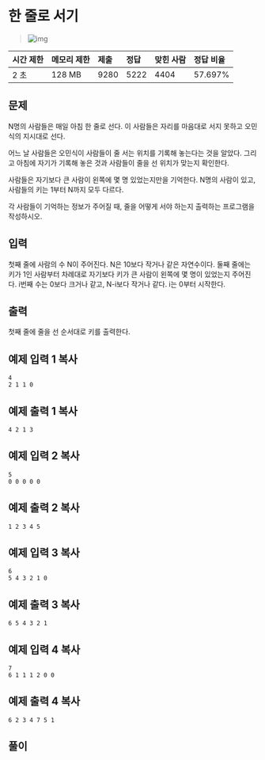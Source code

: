 # 한 줄로 서기

> ![img](https://d2gd6pc034wcta.cloudfront.net/tier/9.svg) 

| 시간 제한 | 메모리 제한 | 제출 | 정답 | 맞힌 사람 | 정답 비율 |
| :-------- | :---------- | :--- | :--- | :-------- | :-------- |
| 2 초      | 128 MB      | 9280 | 5222 | 4404      | 57.697%   |

## 문제

N명의 사람들은 매일 아침 한 줄로 선다. 이 사람들은 자리를 마음대로 서지 못하고 오민식의 지시대로 선다.

어느 날 사람들은 오민식이 사람들이 줄 서는 위치를 기록해 놓는다는 것을 알았다. 그리고 아침에 자기가 기록해 놓은 것과 사람들이 줄을 선 위치가 맞는지 확인한다.

사람들은 자기보다 큰 사람이 왼쪽에 몇 명 있었는지만을 기억한다. N명의 사람이 있고, 사람들의 키는 1부터 N까지 모두 다르다.

각 사람들이 기억하는 정보가 주어질 때, 줄을 어떻게 서야 하는지 출력하는 프로그램을 작성하시오.

## 입력

첫째 줄에 사람의 수 N이 주어진다. N은 10보다 작거나 같은 자연수이다. 둘째 줄에는 키가 1인 사람부터 차례대로 자기보다 키가 큰 사람이 왼쪽에 몇 명이 있었는지 주어진다. i번째 수는 0보다 크거나 같고, N-i보다 작거나 같다. i는 0부터 시작한다.

## 출력

첫째 줄에 줄을 선 순서대로 키를 출력한다.

## 예제 입력 1 복사

```
4
2 1 1 0
```

## 예제 출력 1 복사

```
4 2 1 3
```

## 예제 입력 2 복사

```
5
0 0 0 0 0
```

## 예제 출력 2 복사

```
1 2 3 4 5
```

## 예제 입력 3 복사

```
6
5 4 3 2 1 0
```

## 예제 출력 3 복사

```
6 5 4 3 2 1
```

## 예제 입력 4 복사

```
7
6 1 1 1 2 0 0
```

## 예제 출력 4 복사

```
6 2 3 4 7 5 1
```

## 풀이

